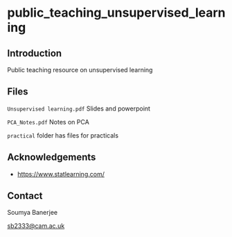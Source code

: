 # public_teaching_unsupervised_learning

## Introduction

Public teaching resource on unsupervised learning

## Files

`Unsupervised learning.pdf` Slides and powerpoint

`PCA_Notes.pdf` Notes on PCA

`practical` folder has files for practicals

## Acknowledgements

* https://www.statlearning.com/

## Contact

Soumya Banerjee

sb2333@cam.ac.uk




